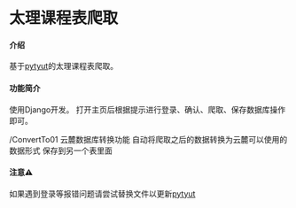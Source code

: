 # 太理课程表爬取

#### 介绍
基于[pytyut](https://gitee.com/jixiaob/pytyut)的太理课程表爬取。

#### 功能简介
使用Django开发。
打开主页后根据提示进行登录、确认、爬取、保存数据库操作即可。

/ConvertTo01
云麓数据库转换功能
自动将爬取之后的数据转换为云麓可以使用的数据形式
保存到另一个表里面

#### 注意⚠️
如果遇到登录等报错问题请尝试替换文件以更新[pytyut](https://gitee.com/jixiaob/pytyut)